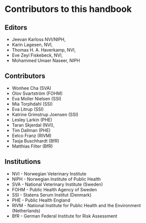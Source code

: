 # Contributors to this handbook

## Editors
- Jeevan Karloss NVI/NIPH,
- Karin Lagesen, NVI,
- Thomas H. A. Haverkamp, NVI,
- Eve Zeyl Fiskebeck, NVI,
- Mohammed Umaer Naseer, NIPH

## Contributors
- Wonhee Cha (SVA)
- Olov Svartström (FOHM)
- Eva Moller Nielsen (SSI)
- Mia Torphdahl (SSI)
- Eva Litrup (SSI)
- Katrine Grimstrup Joensen (SSI)
- Lesley Larkin (PHE)
- Taran Skjerdal (NVI),
- Tim Dallman (PHE)
- Eelco Franz (RIVM)
- Tasja Buschhardt (BfR)
- Matthias Filter (BfR)


## Institutions
* NVI - Norwegian Veterinary Institute
* NIPH - Norwegian Institute of Public Health
* SVA - National Veterinary Institute (Sweden)
* FOHM - Public Health Agency of Sweden
* SSI - Statens Serum Institut (Denmark)
* PHE - Public Health England
* RIVM - National Institute for Public Health and the Environment (Netherlands)
* BfR - German Federal Institute for Risk Assessment

